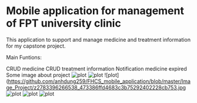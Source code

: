 # Mobile application for management of FPT university clinic 

This application to support and manage medicine and treatment information for my capstone project.

Main Funtions:

CRUD medicine
CRUD treatment information
Notification medicine expired 
Some image about project 
![plot](https://github.com/anhdung259/FHCS_mobile_application/blob/master/Image_Project/z2783396252700_daf8583136586e193bd16ae307ae70fc.jpg)
![plot](https://github.com/anhdung259/FHCS_mobile_application/blob/master/Image_Project/z2783396254628_118b99aa84a2686a7287e91d681d1941.jpg)
![plot](https://github.com/anhdung259/FHCS_mobile_application/blob/master/Image_Project/z2783396266538_473386ffd4683c3b75292402228cb753.jpg
![plot](https://github.com/anhdung259/FHCS_mobile_application/blob/master/Image_Project/z2783396258628_f7d4b9fb68243667a2043d47ea930b11.jpg)
![plot](https://github.com/anhdung259/FHCS_mobile_application/blob/master/Image_Project/z2783396267198_c80b7760324c9552c0652bb9e03e3c88.jpg)
![plot](https://github.com/anhdung259/FHCS_mobile_application/blob/master/Image_Project/z2783396277650_d5b6afab762054125cb370e380cf30ce.jpg)
